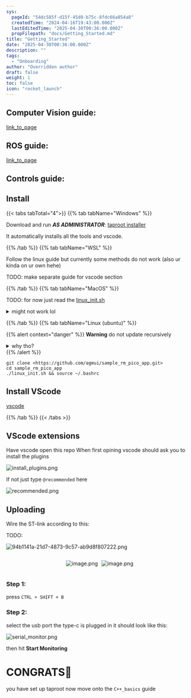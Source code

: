 ```yaml
---
sys:
  pageId: "54dc585f-d15f-45d0-b75c-8fdc66a854a8"
  createdTime: "2024-04-16T19:43:00.000Z"
  lastEditedTime: "2025-04-30T00:36:00.000Z"
  propFilepath: "docs/Getting_Started.md"
title: "Getting_Started"
date: "2025-04-30T00:36:00.000Z"
description: ""
tags:
  - "Onboarding"
author: "Overridden author"
draft: false
weight: 1
toc: false
icon: "rocket_launch"
---
```


## Computer Vision guide:

[link_to_page](86d45bc0-388b-4d26-8848-44f255f73d0e)

## ROS guide:

[link_to_page](3c76c1de-ec8f-46d6-8b0a-294005edc2d5)

## Controls guide:

## Install

{{< tabs tabTotal="4">}}
{{% tab tabName="Windows" %}}

Download and run _**AS ADMINISTRATOR**_: [taproot installer](https://github.com/Thornbots/TeachingFreshies/releases/tag/1.0)

It automatically installs all the tools and vscode.

{{% /tab %}}
{{% tab tabName="WSL" %}}

Follow the linux guide but currently some methods do not work (also ur kinda on ur own hehe)

TODO: make separate guide for vscode section

{{% /tab %}}
{{% tab tabName="MacOS" %}}

TODO: for now just read the [linux_init.sh](https://github.com/agmui/sample_rm_pico_app/blob/main/linux_init.sh)

<details>
<summary>might not work lol</summary>

`brew install libusb pkg-config`

Next install: [vscode](https://code.visualstudio.com/Download)

</details>

{{% /tab %}}
{{% tab tabName="Linux (ubuntu)" %}}

{{% alert context="danger" %}}
**Warning** do not update recursively
<details>
<summary>why tho?</summary>
There are some submodules that may go on for a while (like tinyusb) and I highly
recommend you don't need to get them.
If you want to see what submodules I update just look in `linux_init.sh`
</details>
{{% /alert %}}

```shell
git clone <https://github.com/agmui/sample_rm_pico_app.git>
cd sample_rm_pico_app
./linux_init.sh && source ~/.bashrc
```

## Install VScode

[vscode](https://code.visualstudio.com/Download)

{{% /tab %}}
{{< /tabs >}}

## VScode extensions

Have vscode open this repo
When first opining vscode should ask you to install the plugins

![install_plugins.png](https://prod-files-secure.s3.us-west-2.amazonaws.com/d518164a-d88e-44d1-a4ee-3adb3bd8bce0/89bd30f0-1825-4e77-867b-0a41ce370880/install_plugins.png?X-Amz-Algorithm=AWS4-HMAC-SHA256&X-Amz-Content-Sha256=UNSIGNED-PAYLOAD&X-Amz-Credential=ASIAZI2LB4662TVHKH4M%2F20250806%2Fus-west-2%2Fs3%2Faws4_request&X-Amz-Date=20250806T110906Z&X-Amz-Expires=3600&X-Amz-Security-Token=IQoJb3JpZ2luX2VjEDoaCXVzLXdlc3QtMiJHMEUCIAP5ehNnKkJVEJuKXSfpwxzvuCzxxwoR87cyXOPDvofOAiEAuGgfGuhrlrfecbs4QTi13L2%2BCz4j%2FynnaVmmnkxDNgoq%2FwMIcxAAGgw2Mzc0MjMxODM4MDUiDAf2yx13W5ks6F7dJyrcAxHfLbxYYmmxozX5tS5XnZXuZYL5DlcQJjv9RnjDhJhptYpX81dUN8DnDtCMDtu%2FLm81RrC4qbpV7KVkUhIQDKJaxzrovbeieyvcuWbT%2BqICTUX1oPgHGTWRfqFb0DBmLXPiic9q5QIvAekhCmBuFiVdY295xPr4z3IWJWfpDJeODUwYKMyzcuXuH4XyzEMKm0G6tGbK1Xj%2FonqrmguHGAApBjsfPA8hyWdA22Zd0v0goj8XviYq79iVMDTgxVTjxlKaXw0kfQXGKqbwFqf62dB%2BJRQO0MnITNAHvWdexyriv%2BiK3pHkJ60TxMvrqd9p2KguK1XgPwdP1ZIlMrX7uqTMOckFNxEWcuTYW%2FbI4v%2F7ymav2FLZkW0dt%2B98NdN4sTQVJTQz1EogQo1iUIhmxn2VDSvW6VEVGdMOsdBySxSosr9zaLw2GWJsxrg62y9gYeDkvjYV0AZd7Wf3uxS50p8nHNBmQe6MlVngI8T0m%2BlhsHcpmwzsAmc0YbTRPD%2FPuqm2KthhO6t2Bko9zfwrkvBpqKvItUzL%2FB0iyUqMYn%2Feey1LoAZP2ZcyRBbgt4Eyk8k%2FwaNTZwppVTHle0JPPPAR8y8AUSBePQUcPKHovZJ%2FZ2AGL6nzM%2BY73PCmMP3OzMQGOqUBA9kG%2Bk9uAZ2h5woy%2FKOjY3qsgyu2XglMNBjNUoYrXtR93CkUqR%2B1Q%2BhJT%2BvvQk256S3Tj91eGjaMMEsl9aIxBa86fzoL1VgrYCWrhXjXlgbTSLtfcBA84412%2FzHHoaANjkgUjcmUFVbvCH4KWjfp8payAzR7JLuhKY08PXG30dLWVOkEpjz8V4%2F0sz8%2FRpZ%2BN5aoW%2FqeABYSczV2qouM76Q7S8Um&X-Amz-Signature=8ab582bf62fd2c9527a22c0d199468cdc5f33feb23ccb335ac78992190837ee3&X-Amz-SignedHeaders=host&x-amz-checksum-mode=ENABLED&x-id=GetObject)

If not just type `@recommended` here  

![recommended.png](https://prod-files-secure.s3.us-west-2.amazonaws.com/d518164a-d88e-44d1-a4ee-3adb3bd8bce0/61e661e9-5d85-4dfc-be0d-8d2097a5e793/recommended.png?X-Amz-Algorithm=AWS4-HMAC-SHA256&X-Amz-Content-Sha256=UNSIGNED-PAYLOAD&X-Amz-Credential=ASIAZI2LB4662TVHKH4M%2F20250806%2Fus-west-2%2Fs3%2Faws4_request&X-Amz-Date=20250806T110906Z&X-Amz-Expires=3600&X-Amz-Security-Token=IQoJb3JpZ2luX2VjEDoaCXVzLXdlc3QtMiJHMEUCIAP5ehNnKkJVEJuKXSfpwxzvuCzxxwoR87cyXOPDvofOAiEAuGgfGuhrlrfecbs4QTi13L2%2BCz4j%2FynnaVmmnkxDNgoq%2FwMIcxAAGgw2Mzc0MjMxODM4MDUiDAf2yx13W5ks6F7dJyrcAxHfLbxYYmmxozX5tS5XnZXuZYL5DlcQJjv9RnjDhJhptYpX81dUN8DnDtCMDtu%2FLm81RrC4qbpV7KVkUhIQDKJaxzrovbeieyvcuWbT%2BqICTUX1oPgHGTWRfqFb0DBmLXPiic9q5QIvAekhCmBuFiVdY295xPr4z3IWJWfpDJeODUwYKMyzcuXuH4XyzEMKm0G6tGbK1Xj%2FonqrmguHGAApBjsfPA8hyWdA22Zd0v0goj8XviYq79iVMDTgxVTjxlKaXw0kfQXGKqbwFqf62dB%2BJRQO0MnITNAHvWdexyriv%2BiK3pHkJ60TxMvrqd9p2KguK1XgPwdP1ZIlMrX7uqTMOckFNxEWcuTYW%2FbI4v%2F7ymav2FLZkW0dt%2B98NdN4sTQVJTQz1EogQo1iUIhmxn2VDSvW6VEVGdMOsdBySxSosr9zaLw2GWJsxrg62y9gYeDkvjYV0AZd7Wf3uxS50p8nHNBmQe6MlVngI8T0m%2BlhsHcpmwzsAmc0YbTRPD%2FPuqm2KthhO6t2Bko9zfwrkvBpqKvItUzL%2FB0iyUqMYn%2Feey1LoAZP2ZcyRBbgt4Eyk8k%2FwaNTZwppVTHle0JPPPAR8y8AUSBePQUcPKHovZJ%2FZ2AGL6nzM%2BY73PCmMP3OzMQGOqUBA9kG%2Bk9uAZ2h5woy%2FKOjY3qsgyu2XglMNBjNUoYrXtR93CkUqR%2B1Q%2BhJT%2BvvQk256S3Tj91eGjaMMEsl9aIxBa86fzoL1VgrYCWrhXjXlgbTSLtfcBA84412%2FzHHoaANjkgUjcmUFVbvCH4KWjfp8payAzR7JLuhKY08PXG30dLWVOkEpjz8V4%2F0sz8%2FRpZ%2BN5aoW%2FqeABYSczV2qouM76Q7S8Um&X-Amz-Signature=bd288a8724b7ebd3ab225b997486e94978228ff58c807824047d9d4fbc6e2b39&X-Amz-SignedHeaders=host&x-amz-checksum-mode=ENABLED&x-id=GetObject)

## Uploading

Wire the ST-link according to this:

TODO:

![94b1141a-21d7-4873-9c57-ab9d8f807222.png](https://prod-files-secure.s3.us-west-2.amazonaws.com/d518164a-d88e-44d1-a4ee-3adb3bd8bce0/e5fad17d-ab82-4300-9f4c-505ab4b1202c/94b1141a-21d7-4873-9c57-ab9d8f807222.png?X-Amz-Algorithm=AWS4-HMAC-SHA256&X-Amz-Content-Sha256=UNSIGNED-PAYLOAD&X-Amz-Credential=ASIAZI2LB4662TVHKH4M%2F20250806%2Fus-west-2%2Fs3%2Faws4_request&X-Amz-Date=20250806T110906Z&X-Amz-Expires=3600&X-Amz-Security-Token=IQoJb3JpZ2luX2VjEDoaCXVzLXdlc3QtMiJHMEUCIAP5ehNnKkJVEJuKXSfpwxzvuCzxxwoR87cyXOPDvofOAiEAuGgfGuhrlrfecbs4QTi13L2%2BCz4j%2FynnaVmmnkxDNgoq%2FwMIcxAAGgw2Mzc0MjMxODM4MDUiDAf2yx13W5ks6F7dJyrcAxHfLbxYYmmxozX5tS5XnZXuZYL5DlcQJjv9RnjDhJhptYpX81dUN8DnDtCMDtu%2FLm81RrC4qbpV7KVkUhIQDKJaxzrovbeieyvcuWbT%2BqICTUX1oPgHGTWRfqFb0DBmLXPiic9q5QIvAekhCmBuFiVdY295xPr4z3IWJWfpDJeODUwYKMyzcuXuH4XyzEMKm0G6tGbK1Xj%2FonqrmguHGAApBjsfPA8hyWdA22Zd0v0goj8XviYq79iVMDTgxVTjxlKaXw0kfQXGKqbwFqf62dB%2BJRQO0MnITNAHvWdexyriv%2BiK3pHkJ60TxMvrqd9p2KguK1XgPwdP1ZIlMrX7uqTMOckFNxEWcuTYW%2FbI4v%2F7ymav2FLZkW0dt%2B98NdN4sTQVJTQz1EogQo1iUIhmxn2VDSvW6VEVGdMOsdBySxSosr9zaLw2GWJsxrg62y9gYeDkvjYV0AZd7Wf3uxS50p8nHNBmQe6MlVngI8T0m%2BlhsHcpmwzsAmc0YbTRPD%2FPuqm2KthhO6t2Bko9zfwrkvBpqKvItUzL%2FB0iyUqMYn%2Feey1LoAZP2ZcyRBbgt4Eyk8k%2FwaNTZwppVTHle0JPPPAR8y8AUSBePQUcPKHovZJ%2FZ2AGL6nzM%2BY73PCmMP3OzMQGOqUBA9kG%2Bk9uAZ2h5woy%2FKOjY3qsgyu2XglMNBjNUoYrXtR93CkUqR%2B1Q%2BhJT%2BvvQk256S3Tj91eGjaMMEsl9aIxBa86fzoL1VgrYCWrhXjXlgbTSLtfcBA84412%2FzHHoaANjkgUjcmUFVbvCH4KWjfp8payAzR7JLuhKY08PXG30dLWVOkEpjz8V4%2F0sz8%2FRpZ%2BN5aoW%2FqeABYSczV2qouM76Q7S8Um&X-Amz-Signature=49887988b6b3d45ad2a42ab84724549c7bc02b63554e666fb9d8fee6f57f9ef1&X-Amz-SignedHeaders=host&x-amz-checksum-mode=ENABLED&x-id=GetObject)

<div style="display: flex;flex-direction: row; column-gap:10px; max-width: 630px;justify-content: center;">
<div>

![image.png](https://prod-files-secure.s3.us-west-2.amazonaws.com/d518164a-d88e-44d1-a4ee-3adb3bd8bce0/210ecb78-1116-4d7b-b9b7-2292f66fa2c2/image.png?X-Amz-Algorithm=AWS4-HMAC-SHA256&X-Amz-Content-Sha256=UNSIGNED-PAYLOAD&X-Amz-Credential=ASIAZI2LB4667GHSQ7WN%2F20250806%2Fus-west-2%2Fs3%2Faws4_request&X-Amz-Date=20250806T110911Z&X-Amz-Expires=3600&X-Amz-Security-Token=IQoJb3JpZ2luX2VjEDoaCXVzLXdlc3QtMiJHMEUCIFARNMC3JJizzt4SgOyt9JrHae4tw4b5Qc7XDY35SYsbAiEA36poVSDmOIiSFzeQIL%2BW1fQOeOrXW213R0zXPa5Nocwq%2FwMIcxAAGgw2Mzc0MjMxODM4MDUiDIpAl8RnYP7LGF%2FpwCrcAyF8tTPUMi8m5Pf0yS9TG62nadj%2B6FwAEzYlHLD8hny%2FrOXZ4oz8UK%2BfnlwFP4%2F5wfk9a56bAT0BGaBke9luVnRXTPPLr%2B43pRpiOic8Jvjjm17W%2BCRLIzD5KDebVYU0Ybrabbd2VLP96HV6UlapiMOQsTPz79KGBQuPclP3ALtw1s7YorQG51KCRrbTTbF4%2FVLDtOpC6CV8v%2BXzVoUQVnm2siRpbHWL1OV4Eq8xl0PJSAJN3PyKYyjJLGpZ%2BBnDL6zZNFySVuvbdn5bXMbMP5RNBEloseY3perIO%2Fuxckr12jmO6RYeCZCi1ja8ozco%2BFJ%2B%2B7z9jJUcBTaTjNe%2FnCKxQ0KiKzxxmCfNY1wHy9ptSlUulCCMpRX4UvCufj7oNsqaCSfTPxrZILirvB5VJr0QuUyxziwgYW9VCZW8PlCS1ctRhuAh67qNJ1jyqbpg%2B1T1Cbi5GvuVIykCUc4DGGBLlmDznYz8D%2Byl51sfa%2FrmgtMoq1I6geXYKp%2FamlTMb01NFmFQmCMdwZPQuEsstqU4kdeF%2FhOAR59vUCzN5ruAG7NvSYPNrOJb%2FLOHf1mM0D0eUbQIdCP7WX8sT4%2BXeEBsogo7s1G0kB3Kz6rwILcKYg6Mg9iqpcEl%2FzNLMJHPzMQGOqUBGF2ylKH74WUW%2FIokX%2FQm5TGFwp7SezZsqKXeY3jhtdS9bWdI3dKaTmzaVct8K4mnPG5NEb4CTs6eZhFsZdd%2FDoTOvNHfBfMfjxXxz1UX9CzPijSd1YXS3cGU5go4BFIDAqUZuAod0Uis%2FT4xkxlZxYxxZxS1%2B9W4RKBMJoS4nB7h0rWs%2FmA2f58KJ8rVHw7FgIGZRZ1e4JLSK3aG6HwhpGAe2u0s&X-Amz-Signature=64e52499d8434a49ad83f0132c211cf372a7c3b3c745be5aea2331086047ce71&X-Amz-SignedHeaders=host&x-amz-checksum-mode=ENABLED&x-id=GetObject)

</div>
<div>

![image.png](https://prod-files-secure.s3.us-west-2.amazonaws.com/d518164a-d88e-44d1-a4ee-3adb3bd8bce0/33a0fd0f-8ca6-4a86-8e09-26e95ded1fff/image.png?X-Amz-Algorithm=AWS4-HMAC-SHA256&X-Amz-Content-Sha256=UNSIGNED-PAYLOAD&X-Amz-Credential=ASIAZI2LB466SX2I2GZ7%2F20250806%2Fus-west-2%2Fs3%2Faws4_request&X-Amz-Date=20250806T110911Z&X-Amz-Expires=3600&X-Amz-Security-Token=IQoJb3JpZ2luX2VjEDoaCXVzLXdlc3QtMiJHMEUCIQDoaa5h8Qh63xkrmSerTKWtFlOxBMq8IxaFKIVdfm9OpQIgUoBZWCKtXvUHHbLKpZsBD1zgqovADE5bYD3r0R9HXXIq%2FwMIcxAAGgw2Mzc0MjMxODM4MDUiDJ%2F1sWQhBH3po5pcpircA3L%2B3tGEF3xm%2BZzEwJn%2Fk4T61wNi9tWF92oO7Eywg2HjC%2F%2BmHu5UBjGjhToOI4YBORta1rDJZVcsJ5LAD4xhrtfe4lyMtYu8wyX3XHv9TgHrWy9EcYW0SQ%2B4%2BaHY9FXPypIDOY88j9mCTw31XZ4LaI5WkzAGluJkDxSHicQGl8my7aFUWSJ0LGxXYiGRjQOkDJz%2BRIkc8hKYRWRRawjU4xi%2Ba%2Bn6YLAY1M3FcFgvVVNhUpjvTUjxHNF1KuK0MNCUCsdhHCELUwB3iETHq2JXRHg04OtQTymyCbRG5mcnAtn2I%2FEo%2Ba%2FuqEySCIPJF9t7fQV4BlFpAF9qkNvnSCmWFbtR8mbOtrWDW5Q2ctpYFgpBoxNUxLn2E92NVU2N8gXe3S5mXxd8uqHI0LOR%2F8ASzmGzTnUCSlnFMXB1yp2KcxYG3KunK1dekPu26kreQePY7sjSWNsAPZ5m08rQu7124Bz3ehYLA%2B5%2BOkiakjrdHzfZZim43HqKzFuzNwNvSEvIaFoJ8Y7Wlxu3WqvUdxk6CRZ4hEjNQ5miUlV51sSCzPm%2BqGpWG8bkcqJsNPBs3wX48vEmW8h3cktbq6MwoeoThTWeiWzN7bd2ve2hyaWZwEXwShpyBgUbYYca2tUoMKPPzMQGOqUB1hXQJ3uRsjIYhRy1Erj2ahd3pygaWOmt9H7k1tdWHeSDP7w88gOkuTKnd%2BzXm8OFepgfsHympX75a7M7Ox4SO1%2FT8S8jsAUDhbavRQAHC6cdGKSdBFKgH27AjaJRul82vNJL4uwIYMww7zccrTUEG%2BnL%2FZwwD46XBIi3BrCw0%2Btpuiy%2FM056WI50dqmeNh6ESNLRDuF3b9yzmHdNVBC9%2B7Xeuetj&X-Amz-Signature=63f2792f4b5054e68fcd4d435f4a07fb6c57e6c1a17399102ac9715a96dd1856&X-Amz-SignedHeaders=host&x-amz-checksum-mode=ENABLED&x-id=GetObject)

</div>
</div>

### Step 1:

press `CTRL + SHIFT + B`

### Step 2:

select the usb port the type-c is plugged in it should look like this:

![serial_monitor.png](https://prod-files-secure.s3.us-west-2.amazonaws.com/d518164a-d88e-44d1-a4ee-3adb3bd8bce0/f03f4774-05d4-4393-b6a0-d5efb6d315ab/serial_monitor.png?X-Amz-Algorithm=AWS4-HMAC-SHA256&X-Amz-Content-Sha256=UNSIGNED-PAYLOAD&X-Amz-Credential=ASIAZI2LB4662TVHKH4M%2F20250806%2Fus-west-2%2Fs3%2Faws4_request&X-Amz-Date=20250806T110906Z&X-Amz-Expires=3600&X-Amz-Security-Token=IQoJb3JpZ2luX2VjEDoaCXVzLXdlc3QtMiJHMEUCIAP5ehNnKkJVEJuKXSfpwxzvuCzxxwoR87cyXOPDvofOAiEAuGgfGuhrlrfecbs4QTi13L2%2BCz4j%2FynnaVmmnkxDNgoq%2FwMIcxAAGgw2Mzc0MjMxODM4MDUiDAf2yx13W5ks6F7dJyrcAxHfLbxYYmmxozX5tS5XnZXuZYL5DlcQJjv9RnjDhJhptYpX81dUN8DnDtCMDtu%2FLm81RrC4qbpV7KVkUhIQDKJaxzrovbeieyvcuWbT%2BqICTUX1oPgHGTWRfqFb0DBmLXPiic9q5QIvAekhCmBuFiVdY295xPr4z3IWJWfpDJeODUwYKMyzcuXuH4XyzEMKm0G6tGbK1Xj%2FonqrmguHGAApBjsfPA8hyWdA22Zd0v0goj8XviYq79iVMDTgxVTjxlKaXw0kfQXGKqbwFqf62dB%2BJRQO0MnITNAHvWdexyriv%2BiK3pHkJ60TxMvrqd9p2KguK1XgPwdP1ZIlMrX7uqTMOckFNxEWcuTYW%2FbI4v%2F7ymav2FLZkW0dt%2B98NdN4sTQVJTQz1EogQo1iUIhmxn2VDSvW6VEVGdMOsdBySxSosr9zaLw2GWJsxrg62y9gYeDkvjYV0AZd7Wf3uxS50p8nHNBmQe6MlVngI8T0m%2BlhsHcpmwzsAmc0YbTRPD%2FPuqm2KthhO6t2Bko9zfwrkvBpqKvItUzL%2FB0iyUqMYn%2Feey1LoAZP2ZcyRBbgt4Eyk8k%2FwaNTZwppVTHle0JPPPAR8y8AUSBePQUcPKHovZJ%2FZ2AGL6nzM%2BY73PCmMP3OzMQGOqUBA9kG%2Bk9uAZ2h5woy%2FKOjY3qsgyu2XglMNBjNUoYrXtR93CkUqR%2B1Q%2BhJT%2BvvQk256S3Tj91eGjaMMEsl9aIxBa86fzoL1VgrYCWrhXjXlgbTSLtfcBA84412%2FzHHoaANjkgUjcmUFVbvCH4KWjfp8payAzR7JLuhKY08PXG30dLWVOkEpjz8V4%2F0sz8%2FRpZ%2BN5aoW%2FqeABYSczV2qouM76Q7S8Um&X-Amz-Signature=505791f0011bb48e3f15d8124c8b638c1cd0066fc3261190415a2223d638fd6f&X-Amz-SignedHeaders=host&x-amz-checksum-mode=ENABLED&x-id=GetObject)

then hit **Start Monitoring**

# CONGRATS🎉

you have set up taproot now move onto the `C++_basics` guide
